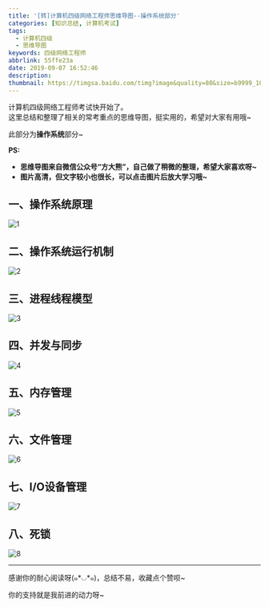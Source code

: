 ```yaml
---
title: '[转]计算机四级网络工程师思维导图--操作系统部分'
categories: [知识总结, 计算机考试]
tags:
  - 计算机四级
  - 思维导图
keywords: 四级网络工程师
abbrlink: 55ffe23a
date: 2019-09-07 16:52:46
description:
thumbnail: https://timgsa.baidu.com/timg?image&quality=80&size=b9999_10000&sec=1571587151525&di=7ab3ba0e2e3da1c35327afe0203d559f&imgtype=0&src=http%3A%2F%2F5b0988e595225.cdn.sohucs.com%2Fimages%2F20170922%2F8273fe8a6fa74480913e64ee0c2fda9e.jpeg
---
```


计算机四级网络工程师考试快开始了。  
这里总结和整理了相关的常考重点的思维导图，挺实用的，希望对大家有用哦~

此部分为**操作系统**部分~

<!-- more -->

**PS:**

+ **思维导图来自微信公众号“方大熊”，自己做了稍微的整理，希望大家喜欢呀~**
+ **图片高清，但文字较小也很长，可以点击图片后放大学习哦~**

## 一、操作系统原理

<fancybox>![1](https://i.loli.net/2019/09/07/i2nB7ZWGboSfLJ6.jpg)</fancybox>

## 二、操作系统运行机制

<fancybox>![2](https://i.loli.net/2019/09/07/RhEFcGeubBZsvyT.jpg)</fancybox>

## 三、进程线程模型

<fancybox>![3](https://i.loli.net/2019/09/07/TpiU35SIucmV7L2.jpg)</fancybox>

## 四、并发与同步

<fancybox>![4](https://i.loli.net/2019/09/07/tEs2S7L1krHePaf.jpg)</fancybox>

## 五、内存管理

<fancybox>![5](https://i.loli.net/2019/09/07/nTuzLJ4BwjgO6kV.jpg)</fancybox>

## 六、文件管理

<fancybox>![6](https://i.loli.net/2019/09/07/yZqHEWBv5VOPhoL.jpg)</fancybox>

## 七、I/O设备管理

<fancybox>![7](https://i.loli.net/2019/09/07/gUtzhmMWeKxjXkN.jpg)</fancybox>

## 八、死锁

<fancybox>![8](https://i.loli.net/2019/09/07/RZ8PYoJdaj9GEWL.jpg)</fancybox>

---------------

感谢你的耐心阅读呀(๑*◡*๑)，总结不易，收藏点个赞呗~

你的支持就是我前进的动力呀~
